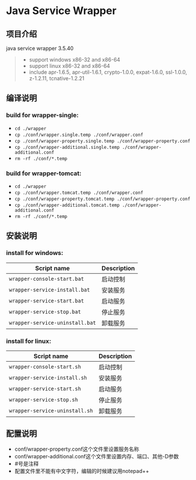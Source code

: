 # Java Service Wrapper

## 项目介绍

java service wrapper 3.5.40
   >  - support windows x86-32 and x86-64
   >  - support linux x86-32 and x86-64
   >  - include apr-1.6.5, apr-util-1.6.1, crypto-1.0.0, expat-1.6.0, ssl-1.0.0, z-1.2.11, tcnative-1.2.21

## 编译说明

### build for wrapper-single:

   - `cd ./wrapper`
   - `cp ./conf/wrapper.single.temp ./conf/wrapper.conf`
   - `cp ./conf/wrapper-property.single.temp ./conf/wrapper-property.conf`
   - `cp ./conf/wrapper-additional.single.temp ./conf/wrapper-additional.conf`
   - `rm -rf ./conf/*.temp`

### build for wrapper-tomcat:

   - `cd ./wrapper`
   - `cp ./conf/wrapper.tomcat.temp ./conf/wrapper.conf`
   - `cp ./conf/wrapper-property.tomcat.temp ./conf/wrapper-property.conf`
   - `cp ./conf/wrapper-additional.tomcat.temp ./conf/wrapper-additional.conf`
   - `rm -rf ./conf/*.temp`

## 安装说明

### install for windows:

   | Script name                      | Description                    |
   | -------------------------------- | ------------------------------ |
   | `wrapper-console-start.bat`      | 启动控制     |
   | `wrapper-service-install.bat`    | 安装服务     |
   | `wrapper-service-start.bat`      | 启动服务     |
   | `wrapper-service-stop.bat`       | 停止服务     |
   | `wrapper-service-uninstall.bat`  | 卸载服务     |

### install for linux:

   | Script name                      | Description                    |
   | -------------------------------- | ------------------------------ |
   | `wrapper-console-start.sh`       | 启动控制     |
   | `wrapper-service-install.sh`     | 安装服务     |
   | `wrapper-service-start.sh`       | 启动服务     |
   | `wrapper-service-stop.sh`        | 停止服务     |
   | `wrapper-service-uninstall.sh`   | 卸载服务     |

## 配置说明

   - conf/wrapper-property.conf这个文件里设置服务名称
   - conf/wrapper-additional.conf这个文件里设置内存、端口、其他-D参数
   - \#号是注释
   - 配置文件里不能有中文字符，编辑的时候建议用notepad++
